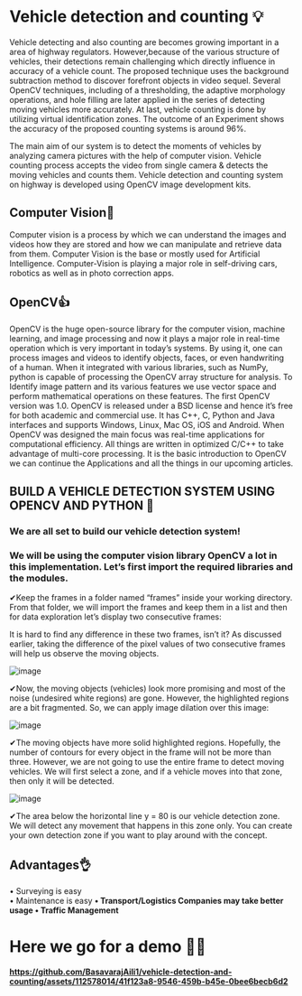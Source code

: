 # Vehicle detection and counting 💡
Vehicle detecting and also counting are becomes growing important in a area of highway regulators. 
However,because of the various structure of vehicles, their detections remain challenging which directly influence in accuracy of a vehicle count.
The proposed technique uses the background subtraction method to discover forefront objects in video sequel. 
Several OpenCV techniques, including of a thresholding, the adaptive morphology operations, and hole filling are later applied in the series of detecting moving vehicles more accurately. 
At last, vehicle counting is done by utilizing virtual identification zones. The outcome of an Experiment shows the accuracy of the proposed counting systems is around 96%.

The main aim of our system is to detect the moments of vehicles by analyzing camera pictures with the help of computer vision. 
Vehicle counting process accepts the video from single camera & detects the moving vehicles and counts them. 
Vehicle detection and counting system on highway is developed using OpenCV image development kits.


## Computer Vision👀
Computer vision is a process by which we can understand the images and videos how 
they are stored and how we can manipulate and retrieve data from them. Computer Vision is 
the base or mostly used for Artificial Intelligence. Computer-Vision is playing a major role in 
self-driving cars, robotics as well as in photo correction apps.

## OpenCV👍
OpenCV is the huge open-source library for the computer vision, machine learning, and 
image processing and now it plays a major role in real-time operation which is very important 
in today’s systems. By using it, one can process images and videos to identify objects, faces, 
or even handwriting of a human. When it integrated with various libraries, such as NumPy,
python is capable of processing the OpenCV array structure for analysis. To Identify image
pattern and its various features we use vector space and perform mathematical operations on
these features.
The first OpenCV version was 1.0. OpenCV is released under a BSD license and hence 
it’s free for both academic and commercial use. It has C++, C, Python and Java interfaces 
and supports Windows, Linux, Mac OS, iOS and Android. When OpenCV was designed the 
main focus was real-time applications for computational efficiency. All things are written in 
optimized C/C++ to take advantage of multi-core processing.
It is the basic introduction to OpenCV we can continue the Applications and all the things in
our upcoming articles.

## BUILD A VEHICLE DETECTION SYSTEM USING OPENCV AND PYTHON 🚀
### We are all set to build our vehicle detection system! 
### We will be using the computer vision library OpenCV a lot in this implementation. Let’s first import the required libraries and the modules.
✔Keep the frames in a folder named “frames” inside your working directory. From that folder, we will import the frames and keep them in a list and then for data exploration let’s display two consecutive frames:

It is hard to find any difference in these two frames, isn’t it? As discussed earlier, taking the difference of the pixel values of two consecutive frames will help us observe the moving objects.

![image](https://github.com/BasavarajAili1/Vehicle-Detection-Counting-Using-OpenCV/assets/112578014/6c06cda8-638b-40fa-8707-01482c4bff2f)

✔Now, the moving objects (vehicles) look more promising and most of the noise (undesired white regions) are gone. However, the highlighted regions are a bit fragmented. So, we can apply image dilation over this image:

![image](https://github.com/BasavarajAili1/Vehicle-Detection-Counting-Using-OpenCV/assets/112578014/ea78a65b-e62a-49a5-befa-d02f90d10365)

✔The moving objects have more solid highlighted regions. Hopefully, the number of contours for every object in the frame will not be more than three.
However, we are not going to use the entire frame to detect moving vehicles. We will first select a zone, and if a vehicle moves into that zone, then only it will be detected.

![image](https://github.com/BasavarajAili1/Vehicle-Detection-Counting-Using-OpenCV/assets/112578014/ae1e4747-d2a9-42bf-959b-ad101e94116d)

✔The area below the horizontal line y = 80 is our vehicle detection zone. We will detect any movement that happens in this zone only. You can create your own detection zone if you want to play around with the concept.

## Advantages👌
•	Surveying is easy <br>
•	Maintenance is easy <b>
•	Transport/Logistics Companies may take better usage <b>
•	Traffic Management

# Here we go for a demo 🐱‍🏍
https://github.com/BasavarajAili1/vehicle-detection-and-counting/assets/112578014/41f123a8-9546-459b-b45e-0bee6becb6d2

